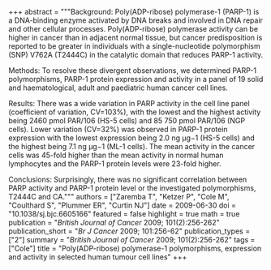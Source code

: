 +++
abstract = """Background: Poly(ADP-ribose) polymerase-1 (PARP-1) is a DNA-binding enzyme activated by DNA breaks and involved in DNA repair and other cellular processes. Poly(ADP-ribose) polymerase activity can be higher in cancer than in adjacent normal tissue, but cancer predisposition is reported to be greater in individuals with a single-nucleotide polymorphism (SNP) V762A (T2444C) in the catalytic domain that reduces PARP-1 activity.

Methods: To resolve these divergent observations, we determined PARP-1 polymorphisms, PARP-1 protein expression and activity in a panel of 19 solid and haematological, adult and paediatric human cancer cell lines.

Results: There was a wide variation in PARP activity in the cell line panel (coefficient of variation, CV=103%), with the lowest and the highest activity being 2460 pmol PAR/106 (HS-5 cells) and 85 750 pmol PAR/106 (NGP cells). Lower variation (CV=32%) was observed in PARP-1 protein expression with the lowest expression being 2.0 ng μg−1 (HS-5 cells) and the highest being 7.1 ng μg−1 (ML-1 cells). The mean activity in the cancer cells was 45-fold higher than the mean activity in normal human lymphocytes and the PARP-1 protein levels were 23-fold higher.

Conclusions: Surprisingly, there was no significant correlation between PARP activity and PARP-1 protein level or the investigated polymorphisms, T2444C and CA."""
authors = ["Zaremba T", "Ketzer P", "Cole M", "Coulthard S", "Plummer ER", "Curtin NJ"]
date = 2009-06-30
doi = "10.1038/sj.bjc.6605166"
featured = false
highlight = true
math = true
publication = "*British Journal of Cancer* 2009; 101(2):256-262"
publication_short = "*Br J Cancer* 2009; 101:256-62"
publication_types = ["2"]
summary = "*British Journal of Cancer* 2009; 101(2):256-262"
tags = ["Cole"]
title = "Poly(ADP-ribose) polymerase-1 polymorphisms, expression and activity in selected human tumour cell lines"
+++

